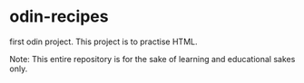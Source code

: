 # odin-recipes

first odin project.
This project is to practise HTML.


Note:
This entire repository is for the sake of learning and educational sakes only.